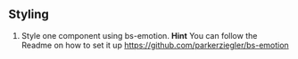 ## Styling

1. Style one component using bs-emotion. **Hint** You can follow the Readme on how to set it up https://github.com/parkerziegler/bs-emotion
